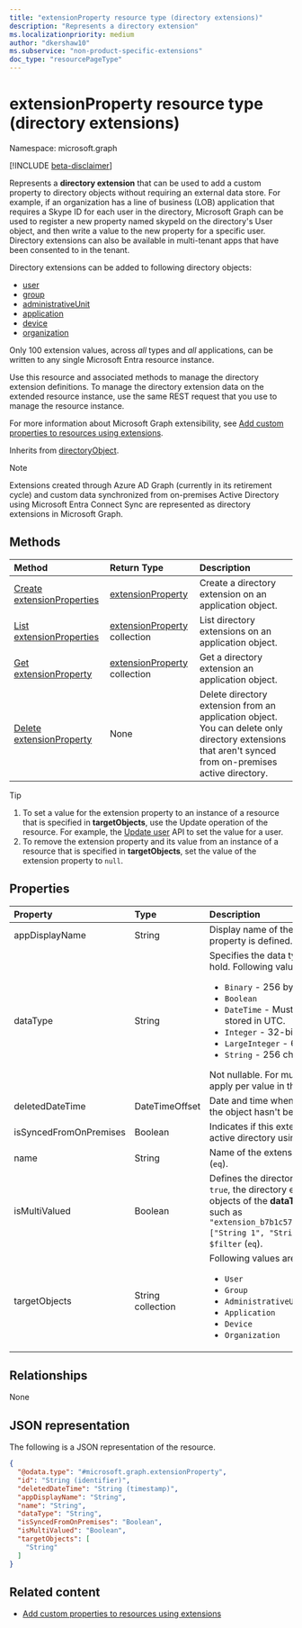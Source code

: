 ```yaml
---
title: "extensionProperty resource type (directory extensions)"
description: "Represents a directory extension"
ms.localizationpriority: medium
author: "dkershaw10"
ms.subservice: "non-product-specific-extensions"
doc_type: "resourcePageType"
---
```


# extensionProperty resource type (directory extensions)

Namespace: microsoft.graph

[!INCLUDE [beta-disclaimer](../../includes/beta-disclaimer.md)]

Represents a **directory extension** that can be used to add a custom property to directory objects without requiring an external data store. For example, if an organization has a line of business (LOB) application that requires a Skype ID for each user in the directory, Microsoft Graph can be used to register a new property named skypeId on the directory's User object, and then write a value to the new property for a specific user. Directory extensions can also be available in multi-tenant apps that have been consented to in the tenant.

Directory extensions can be added to following directory objects:
+ [user](../resources/user.md)
+ [group](../resources/group.md)
+ [administrativeUnit](../resources/administrativeunit.md)
+ [application](../resources/application.md)
+ [device](../resources/device.md)
+ [organization](../resources/organization.md)

Only 100 extension values, across *all* types and *all* applications, can be written to any single Microsoft Entra resource instance.

Use this resource and associated methods to manage the directory extension definitions. To manage the directory extension data on the extended resource instance, use the same REST request that you use to manage the resource instance.

For more information about Microsoft Graph extensibility, see [Add custom properties to resources using extensions](/graph/extensibility-overview).

Inherits from [directoryObject](directoryobject.md).

> [!NOTE]
> Extensions created through Azure AD Graph (currently in its retirement cycle) and custom data synchronized from on-premises Active Directory using Microsoft Entra Connect Sync are represented as directory extensions in Microsoft Graph.

## Methods

| Method       | Return Type | Description |
|:-------------|:------------|:------------|
| [Create extensionProperties](../api/application-post-extensionproperty.md) | [extensionProperty](extensionProperty.md) | Create a directory extension on an application object. |
| [List extensionProperties](../api/application-list-extensionproperty.md) | [extensionProperty](extensionProperty.md) collection | List directory extensions on an application object. |
| [Get extensionProperty](../api/extensionproperty-get.md) | [extensionProperty](extensionProperty.md) collection | Get a directory extension an application object. |
| [Delete extensionProperty](../api/extensionproperty-delete.md) | None | Delete directory extension from an application object. You can delete only directory extensions that aren't synced from on-premises active directory. |

> [!TIP]
> 1. To set a value for the extension property to an instance of a resource that is specified in **targetObjects**, use the Update operation of the resource. For example, the [Update user](../api/user-update.md) API to set the value for a user.
> 2. To remove the extension property and its value from an instance of a resource that is specified in **targetObjects**, set the value of the extension property to `null`.

## Properties

| Property     | Type        | Description |
|:-------------|:------------|:------------|
|appDisplayName|String| Display name of the application object on which this extension property is defined. Read-only. |
|dataType|String| Specifies the data type of the value the extension property can hold. Following values are supported. <ul><li>`Binary` - 256 bytes maximum</li><li>`Boolean`</li><li>`DateTime` - Must be specified in ISO 8601 format. Will be stored in UTC.</li><li>`Integer` - 32-bit value.</li><li>`LargeInteger` - 64-bit value.</li><li>`String` - 256 characters maximum</li></ul>Not nullable. For multivalued directory extensions, these limits apply per value in the collection. |
|deletedDateTime|DateTimeOffset|Date and time when this object was deleted. Always `null` when the object hasn't been deleted. Inherited from [directoryObject](directoryobject.md).|
|isSyncedFromOnPremises|Boolean| Indicates if this extension property was synced from on-premises active directory using Microsoft Entra Connect. Read-only. |
|name|String| Name of the extension property. Not nullable. Supports `$filter` (`eq`).|
|isMultiValued|Boolean| Defines the directory extension as a multi-valued property. When `true`, the directory extension property can store a collection of objects of the **dataType**; for example, a collection of string types such as `"extension_b7b1c57b532f40b8b5ed4b7a7ba67401_jobGroupTracker": ["String 1", "String 2"]`. The default value is `false`. Supports `$filter` (`eq`).|
|targetObjects|String collection| Following values are supported. Not nullable. <ul><li>`User`</li><li>`Group`</li><li>`AdministrativeUnit`</li><li>`Application`</li><li>`Device`</li><li>`Organization`</li></ul>|

## Relationships

None

## JSON representation

The following is a JSON representation of the resource.

<!-- {
  "blockType": "resource",
  "keyProperty": "id",
  "@odata.type": "microsoft.graph.extensionProperty",
  "baseType": "microsoft.graph.directoryObject",
  "openType": true
}
-->
``` json
{
  "@odata.type": "#microsoft.graph.extensionProperty",
  "id": "String (identifier)",
  "deletedDateTime": "String (timestamp)",
  "appDisplayName": "String",
  "name": "String",
  "dataType": "String",
  "isSyncedFromOnPremises": "Boolean",
  "isMultiValued": "Boolean",
  "targetObjects": [
    "String"
  ]
}
```

## Related content

+ [Add custom properties to resources using extensions](/graph/extensibility-overview)

<!-- uuid: 16cd6b66-4b1a-43a1-adaf-3a886856ed98
2019-02-04 14:57:30 UTC -->
<!-- {
  "type": "#page.annotation",
  "description": "extensionProperty resource",
  "keywords": "",
  "section": "documentation",
  "tocPath": ""
}-->
